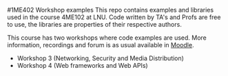 #1ME402 Workshop examples
This repo contains examples and libraries used in the course 4ME102 at LNU. Code written by TA's and Profs are free to use, the libraries are properties of their respective authors.

This course has two workshops where code examples are used. More information, recordings and forum is as usual available in [Moodle](http://mediatech.msi.vxu.se/moodle). 

* Workshop 3 (Networking, Security and Media Distribution)
* Workshop 4 (Web frameworks and Web APIs)